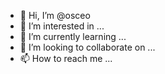 - 👋 Hi, I’m @osceo
- 👀 I’m interested in ...
- 🌱 I’m currently learning ...
- 💞️ I’m looking to collaborate on ...
- 📫 How to reach me ...

<!---
osceo/osceo is a ✨ special ✨ repository because its `README.md` (this file) appears on your GitHub profile.
You can click the Preview link to take a look at your changes.
--->
